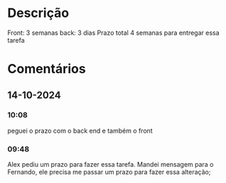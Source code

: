 # Descrição 
Front: 3 semanas 
back: 3 dias 
Prazo total 4 semanas para entregar essa tarefa

# Comentários
## 14-10-2024
### 10:08
peguei o prazo com o back end e também o front
### 09:48
Alex pediu um prazo para fazer essa tarefa. 
Mandei mensagem para o Fernando, ele precisa me passar um prazo para fazer essa alteração; 
